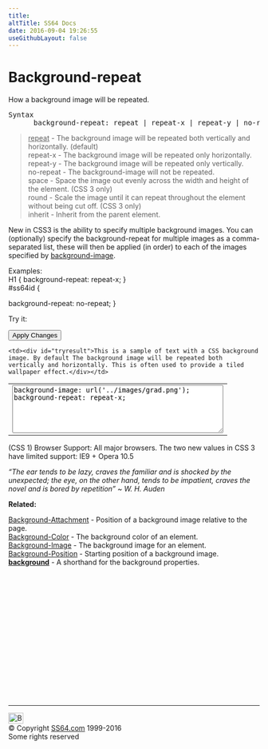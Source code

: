 ```yaml
---
title:
altTitle: SS64 Docs
date: 2016-09-04 19:26:55
useGithubLayout: false
---
```

<!-- #BeginLibraryItem "/Library/head_css.lbi" --><!-- #EndLibraryItem --><h1>Background-repeat</h1>
<p>How a background image will be repeated.</p>
<pre>Syntax
      background-repeat: repeat | repeat-x | repeat-y | no-repeat | space | round | inherit ;</pre>
<blockquote>
<p><span class="code"><u>repeat</u></span> - The background image will be repeated both vertically and horizontally. (default)<br>
<span class="code">repeat-x</span> - The background image will be repeated only horizontally.<br>
<span class="code">repeat-y</span> - The background image will be repeated only vertically.<br>
<span class="code">no-repeat</span> - The background-image will not be repeated.<br>
<span class="code">space</span> - Space the image out evenly across the width and height of the element. (CSS 3 only)<br>
<span class="code">round</span> - Scale the image until it can repeat throughout the element without being cut off. (CSS 3 only)<br>
<span class="code">inherit</span> - Inherit from the parent element.</p>
</blockquote>
<p>New in CSS3 is the ability to specify multiple background images. You can (optionally) specify the background-repeat for multiple images as a comma-separated list, these will then be applied (in order) to each of the images specified by <a href="background-image.html">background-image</a>.<br>
</p>
<p>Examples:<br>
<span class="code">H1 {
background-repeat: repeat-x; }<br>
 #ss64id
{

background-repeat: no-repeat;
}</span><br>
</p>
<p>Try it:</p><input type="button" onclick="ApplyStyle()" value="Apply Changes">
<table>
  <tbody><tr>
    <td><textarea name="tryit" id="trycode" cols="50" rows="6" onfocus="this.style.background='#fff';" onblur="this.style.background='#eee';" tabindex="1">background-image: url('../images/grad.png');
background-repeat: repeat-x;</textarea></td>

    <td><div id="tryresult">This is a sample of text with a CSS background image. By default The background image will be repeated both vertically and horizontally. This is often used to provide a tiled wallpaper effect.</div></td>
  </tr>
</tbody></table>
<p>(CSS 1) Browser Support: All major browsers.  The two new values in CSS 3 have limited support: IE9 + Opera 10.5</p>
<p class="quote"><i>“The ear tends to be lazy, craves the familiar and is shocked by the unexpected; the eye, on the other hand, tends to be impatient, craves the novel and is bored by repetition” ~ W. H. Auden</i></p>
<p><b>Related:</b></p>
<p><a href="background-attachment.html">Background-Attachment</a> - Position of a background image relative to the page.<br>
  <a href="background-color.html">Background-Color</a> - The background color of an element.<br>
  <a href="background-image.html">Background-Image</a> - The background image for an element.<br>
  <a href="background-position.html">Background-Position</a> - Starting position of a background image.<br>
<a href="background.html"><b> background</b></a> - A shorthand  for the  background properties.</p><!-- #BeginLibraryItem "/Library/foot_css.lbi" --><p>
<!-- CSS -->
<ins class="adsbygoogle" style="display:inline-block;width:300px;height:250px" data-ad-client="ca-pub-6140977852749469" data-ad-slot="2739097502"></ins>
<script>
(adsbygoogle = window.adsbygoogle || []).push({});
</script></p>
<hr>
<div id="bl" class="footer"><a href="background-repeat.html#"><img src="../images/top.png" width="30" height="22" alt="Back to the Top"></a></div>
<div id="br" class="footer, tagline">© Copyright <a href="../index.html">SS64.com</a> 1999-2016<br>
Some rights reserved</div><!-- #EndLibraryItem -->


